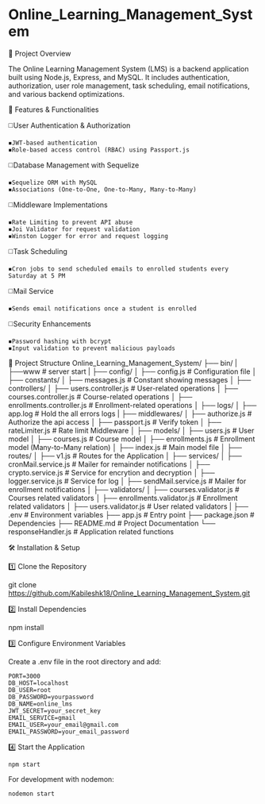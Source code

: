 # Online_Learning_Management_System

📌 Project Overview

The Online Learning Management System (LMS) is a backend application built using Node.js, Express, and MySQL. It includes authentication, authorization, user role management, task scheduling, email notifications, and various backend optimizations.

🚀 Features & Functionalities

◻️User Authentication & Authorization

    ◾JWT-based authentication
    ◾Role-based access control (RBAC) using Passport.js

◻️Database Management with Sequelize

    ◾Sequelize ORM with MySQL
    ◾Associations (One-to-One, One-to-Many, Many-to-Many)

◻️Middleware Implementations

    ◾Rate Limiting to prevent API abuse
    ◾Joi Validator for request validation
    ◾Winston Logger for error and request logging

◻️Task Scheduling

    ◾Cron jobs to send scheduled emails to enrolled students every Saturday at 5 PM

◻️Mail Service

    ◾Sends email notifications once a student is enrolled

◻️Security Enhancements

    ◾Password hashing with bcrypt
    ◾Input validation to prevent malicious payloads

📂 Project Structure
    Online_Learning_Management_System/
    ├── bin/
    |   ├──www                          # server start
    |
    ├── config/
    │   ├── config.js                   # Configuration file
    │
    ├── constants/
    │   ├── messages.js                 # Constant showing messages
    │
    ├── controllers/
    │   ├── users.controller.js         # User-related operations
    │   ├── courses.controller.js       # Course-related operations
    │   ├── enrollments.controller.js   # Enrollment-related operations
    │
    ├── logs/
    │   ├── app.log                     # Hold the all errors logs
    |
    ├── middlewares/
    │   ├── authorize.js                # Authorize the api access
    │   ├── passport.js                 # Verify token
    │   ├── rateLimiter.js              # Rate limit Middleware
    │
    ├── models/
    │   ├── users.js                    # User model
    │   ├── courses.js                  # Course model
    │   ├── enrollments.js              # Enrollment model (Many-to-Many relation)
    │   ├── index.js                    # Main model file
    │
    ├── routes/
    │   ├── v1.js                       # Routes for the Application
    │
    ├── services/
    │   ├── cronMail.service.js         # Mailer for remainder notifications
    │   ├── crypto.service.js           # Service for encrytion and decryption
    │   ├── logger.service.js           # Service for log
    │   ├── sendMail.service.js         # Mailer for enrollment notifications
    │
    ├── validators/
    │   ├── courses.validator.js         # Courses related validators
    │   ├── enrollments.validator.js     # Enrollment related validators
    │   ├── users.validator.js           # User related validators
    |
    ├── .env                            # Environment variables
    ├── app.js                          # Entry point
    ├── package.json                    # Dependencies
    ├── README.md                       # Project Documentation
    └── responseHandler.js              # Application related functions

🛠️ Installation & Setup

1️⃣ Clone the Repository

git clone https://github.com/Kabileshk18/Online_Learning_Management_System.git

2️⃣ Install Dependencies

npm install 

3️⃣ Configure Environment Variables

Create a .env file in the root directory and add:

    PORT=3000
    DB_HOST=localhost
    DB_USER=root
    DB_PASSWORD=yourpassword
    DB_NAME=online_lms
    JWT_SECRET=your_secret_key
    EMAIL_SERVICE=gmail
    EMAIL_USER=your_email@gmail.com
    EMAIL_PASSWORD=your_email_password

4️⃣ Start the Application

    npm start

For development with nodemon:

    nodemon start